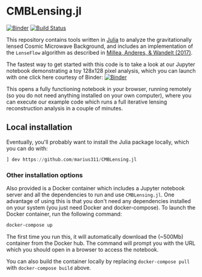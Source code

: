 # CMBLensing.jl

[![Binder](https://mybinder.org/badge.svg)](https://mybinder.org/v2/gh/marius311/CMBLensing.jl/master?filepath=CMBLensing.jl%2Fdocs%2Fjoint_MAP_example.nb)
[![Build Status](https://travis-ci.org/marius311/CMBLensing.jl.svg?branch=master)](https://travis-ci.org/marius311/CMBLensing.jl)


This repository contains tools written in [Julia](https://julialang.org/) to analyze the gravitationally lensed Cosmic Microwave Background, and includes an implementation of the `LenseFlow`  algorithm as described in [Millea, Anderes, & Wandelt (2017)](https://arxiv.org/abs/1708.06753). 

The fastest way to get started with this code is to take a look at our Jupyter notebook demonstrating a toy 128x128 pixel analysis, which you can launch with one click here courtesy of Binder: [![Binder](https://mybinder.org/badge.svg)](https://mybinder.org/v2/gh/marius311/CMBLensing.jl/master?filepath=CMBLensing.jl%2Fdocs%2Fjoint_MAP_example.nb)

This opens a fully functioning notebook in your browser, running remotely (so you do not need anything installed on your own computer), where you can execute our example code which runs a full iterative lensing reconstruction analysis in a couple of minutes.


## Local installation

Eventually, you'll probably want to install the Julia package locally, which you can do with:

```julia
] dev https://github.com/marius311/CMBLensing.jl
```

### Other installation options

Also provided is a Docker container which includes a Jupyter notebook server and all the dependencies to run and use `CMBLensing.jl`. One advantage of using this is that you don't need any dependencies installed on your system (you just need Docker and docker-compose). To launch the Docker container, run the following command:

```sh
docker-compose up
```

The first time you run this, it will automatically download the (~500Mb) container from the Docker hub. The command will prompt you with the URL which you should open in a browser to access the notebook.

You can also build the container locally by replacing `docker-compose pull` with `docker-compose build` above.
